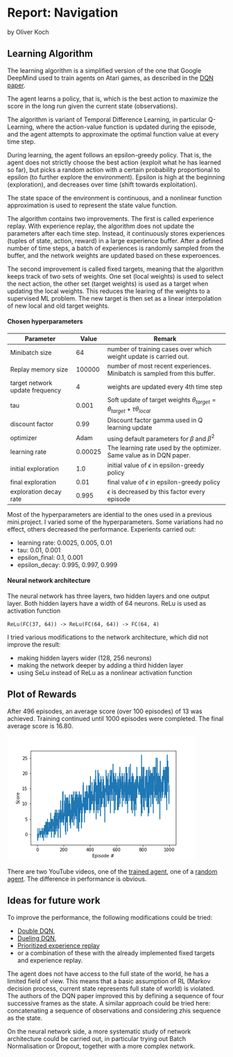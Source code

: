 # Report: Navigation

by Oliver Koch

## Learning Algorithm

The learning algorithm is a simplified version of the one that Google DeepMind 
used to train agents on Atari games, as described in the 
[DQN paper](https://storage.googleapis.com/deepmind-media/dqn/DQNNaturePaper.pdf).

The agent learns a policy, that is, which is the best action to maximize the score 
in the long run given the current state (observations).

The algorithm is variant of Temporal Difference Learning, in particular Q-Learning, 
where the action-value function is updated during the episode, and the agent attempts 
to approximate the optimal function value at every time step.

During learning, the agent follows an epsilon-greedy policy. That is, the agent does 
not strictly choose the best action (exploit what he has learned so far), but picks 
a random action with a certain probability proportional to epsilon (to further 
explore the environment). 
Epsilon is high at the beginning (exploration), and decreases over time (shift 
towards exploitation).

The state space of the environment is continuous, and a nonlinear function 
approximation is used to represent the state value function. 

The algorithm contains two improvements. The first is called experience replay. 
With experience replay, the algorithm does not update the parameters after each 
time step. Instead, it continuously stores experiences (tuples of state, action, 
reward) in a large experience buffer. After a defined number of time steps, a 
batch of experiences is randomly sampled from the buffer, and the network weights
are updated based on these experoences.

The second improvement is called fixed targets, meaning that the algorithm keeps
track of two sets of weights. One set (local weights) is used to select the 
nect action, the other set (target weights) is used as a target when updating 
the local weights. This reduces the learing of the weights to a supervised ML 
problem.
The new target is then set as a linear interpolation of new 
local and old target weights.


#### Chosen hyperparameters

| Parameter | Value | Remark |
| --- | --- | --- |
| Minibatch size | 64 | number of training cases over which weight update is carried out. |
| Replay memory size | 100000 | number of most recent experiences. Minibatch is sampled from this buffer. |
| target network update frequency | 4 | weights are updated every 4th time step |
| tau | 0.001 | Soft update of target weights $\theta_{target} = \theta_{target} + \tau \theta_{local}$
| discount factor | 0.99 | Discount factor gamma used in Q learning update |
| optimizer | Adam | using default parameters for $\beta$ and $\beta^2$ |
| learning rate | 0.00025 | The learning rate used by the optimizer. Same value as in DQN paper. |
| initial exploration | 1.0 | initial value of $\epsilon$ in epsilon-greedy policy | 
| final exploration | 0.01 | final value of $\epsilon$ in epsilon-greedy policy |
| exploration decay rate | 0.995 | $\epsilon$ is decreased by this factor every episode |

Most of the hyperparameters are idential to the ones used in a previous mini.project.
I varied some of the hyperparameters. Some variations had no effect, others decreased the 
performance. Experients carried out:

* learning rate: 0.0025, 0.005, 0.01
* tau: 0.01, 0.001
* epsilon_final: 0.1, 0.001
* epsilon_decay: 0.995, 0.997, 0.999


#### Neural network architecture

The neural network has three layers, two hidden layers and one output layer.
Both hidden layers have a width of 64 neurons. 
ReLu is used as activation function 

    ReLu(FC(37, 64)) -> ReLu(FC(64, 64)) -> FC(64, 4)

I tried various modifications to the network architecture, which did not 
improve the result:

- making hidden layers wider (128, 256 neurons)
- making the network deeper by adding a third hidden layer
- using SeLu instead of ReLu as a nonlinear activation function


## Plot of Rewards

After 496 episodes, an average score (over 100 episodes) of 13 was achieved. 
Training continued until 1000 episodes were completed. 
The final average score is 16.80.

![plot of scores](scores_1.png)

There are two YouTube videos, one of the [trained agent](https://youtu.be/w-poO3H8ICg), 
one of a [random agent](https://youtu.be/MQixDCK0A18).
The difference in performance is obvious.


## Ideas for future work

To improve the performance, the following modifications could be tried:

- [Double DQN](https://arxiv.org/abs/1509.06461), 
- [Dueling DQN](https://arxiv.org/abs/1511.06581), 
- [Prioritized experience replay](https://arxiv.org/abs/1511.05952)
- or a combination of these with the already implemented fixed targets and 
  experience replay.

The agent does not have access to the full state of the world, he has a limited field 
of view. This means that a basic assumption of RL (Markov decision process, 
current state represents full state of world) is violated. The authors
of the DQN paper improved this by defining a sequence of four successive frames 
as the state. A similar approach could be tried here: concatenating a sequence of
observations and considering zhis sequence as the state.

On the neural network side, a more systematic study of network architecture could be
carried out, in particular trying out Batch Normalisation or Dropout, together with a 
more complex network.

